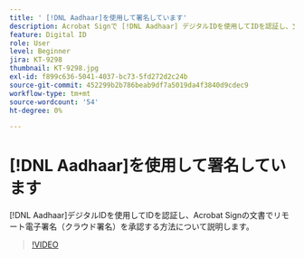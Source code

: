 ```yaml
---
title: ' [!DNL Aadhaar]を使用して署名しています'
description: Acrobat Signで [!DNL Aadhaar] デジタルIDを使用してIDを認証し、文書でリモート電子署名（クラウド署名）を承認する方法について説明します
feature: Digital ID
role: User
level: Beginner
jira: KT-9298
thumbnail: KT-9298.jpg
exl-id: f899c636-5041-4037-bc73-5fd272d2c24b
source-git-commit: 452299b2b786beab9df7a5019da4f3840d9cdec9
workflow-type: tm+mt
source-wordcount: '54'
ht-degree: 0%

---
```


# [!DNL Aadhaar]を使用して署名しています

[!DNL Aadhaar]デジタルIDを使用してIDを認証し、Acrobat Signの文書でリモート電子署名（クラウド署名）を承認する方法について説明します。

>[!VIDEO](https://video.tv.adobe.com/v/3444513?quality=12&learn=on&hidetitle=true&captions=jpn)
